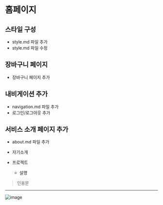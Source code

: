# 홈페이지

## 스타일 구성
- style.md 파일 추가
- style.md 파일 수정

## 장바구니 페이지
- 장바구니 페이지 추가
## 내비게이션 추가
- navigation.md 파일 추가
- 로그인/로그아웃 추가
## 서비스 소개 페이지 추가
- about.md 파일 추가

- 자기소개
- 프로젝트
    - 설명
> 인용문
---
![image](https://github.com/user-attachments/assets/68995023-c46d-444d-8106-a2f460d3eb07)
